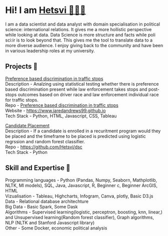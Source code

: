 # Hi! I am [Hetsvi 👩🏻‍💻](https://www.linkedin.com/in/hetsvi)
I am a data scientist and data analyst with domain specialisation in political science: international relations. It gives me a more hollistic perspective while looking at data. Data Science is more structure and facts while poli sci:ir is to look beyond that. This gives me the tool to translate data to a more diverse audience. I enjoy giving back to the community and have been in various leadership roles at my university.

## Projects 💜

[Preference based discrimination in traffic stops](https://www.jaredandrews99.github.io)  
Description - Analzing using statistical testing whether there is preference based discrimination present while law enforcement takes stops and post-stops outcomes based on driver race and law enforcement individual race for traffic stops.   
Repo - [Preference based discrimination in traffic stops](https://github.com/Hetsvi/Preference-based-discrimination-in-traffic-stops)  
Website - https://www.jaredandrews99.github.io  
Tech Stack - Python, HTML, Javascript, CSS, Tableau  

[Candidate Placement](https://github.com/Hetsvi/dsc/blob/main/Candidate%20Placement.ipynb)  
Description - If a candidate is enrolled in a recuritment program would they be placed and the timeframe to be placed is predicted using logistic regrssion and random forest classifier.  
Repo - https://github.com/Hetsvi/dsc  
Tech Stack - Python  


## Skill and Expertise 🧿
Programming languages - Python (Pandas, Numpy, Seaborn, Mathplotlib, NLTK, Ml models), SQL, Java, Javascript, R, Beginner c, Beginner ArcGIS, HTML  
Vizualisation - Tableau, Highcharts, Infogram, Canva, plotly, Basic D3.js  
Data - Relational database architechture  
Big Data - Basic Spark, Some Dask  
Algorithms - Supervised learning(logistic, perceptron, boosting, knn, linear,) and Unsupervised learning(Random forest classifier), Graph algorithms, NLP (NLTK and Stanford Javascript library)  
Other - Some Docker, economic political analysis  

